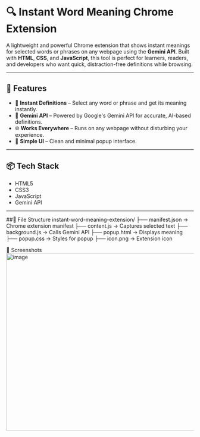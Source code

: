# 🔍 Instant Word Meaning Chrome Extension

A lightweight and powerful Chrome extension that shows instant meanings for selected words or phrases on any webpage using the **Gemini API**. Built with **HTML**, **CSS**, and **JavaScript**, this tool is perfect for learners, readers, and developers who want quick, distraction-free definitions while browsing.

---

## 🚀 Features

- 📘 **Instant Definitions** – Select any word or phrase and get its meaning instantly.
- 🤖 **Gemini API** – Powered by Google's Gemini API for accurate, AI-based definitions.
- 🌐 **Works Everywhere** – Runs on any webpage without disturbing your experience.
- 🎨 **Simple UI** – Clean and minimal popup interface.

---

## 📦 Tech Stack

- HTML5  
- CSS3  
- JavaScript  
- Gemini API

---
##📁 File Structure
instant-word-meaning-extension/
├── manifest.json         → Chrome extension manifest
├── content.js            → Captures selected text
├── background.js         → Calls Gemini API
├── popup.html            → Displays meaning
├── popup.css             → Styles for popup
├── icon.png              → Extension icon

📸 Screenshots
<img width="946" height="478" alt="image" src="https://github.com/user-attachments/assets/9269d761-d323-4716-89a4-1f33f742e51d" />
